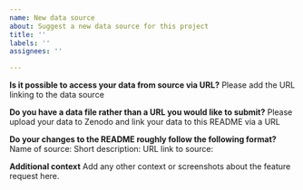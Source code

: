 ```yaml
---
name: New data source
about: Suggest a new data source for this project
title: ''
labels: ''
assignees: ''

---
```


**Is it possible to access your data from source via URL?**
Please add the URL linking to the data source

**Do you have a data file rather than a URL you would like to submit?**
Please upload your data to Zenodo and link your data to this README via a URL

**Do your changes to the README roughly follow the following format?**
 Name of source: 
 Short description: 
 URL link to source:  

**Additional context**
Add any other context or screenshots about the feature request here.
